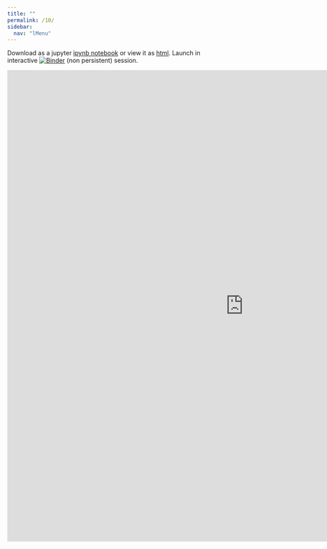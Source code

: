 ```yaml
---
title: ""
permalink: /10/
sidebar:
  nav: "lMenu"
---
```


Download as a jupyter [ipynb notebook](https://datascience-intro.github.io/1MS041-2020/lectures/10.ipynb) or view it as [html](https://datascience-intro.github.io/1MS041-2020/lectures/10.html).
Launch in interactive <a  href="https://mybinder.org/v2/gh/datascience-intro/1MS041-2020/gh-pages?filepath=lectures%2F10.ipynb" target="_blank"><img src="https://mybinder.org/badge_logo.svg" alt="Binder"></img></a> (non persistent) session.

<iframe src="https://datascience-intro.github.io/1MS041-2020/lectures/10.html" width="1080" height="1080" frameborder="0"></iframe>

    